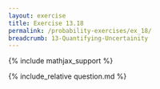 ```yaml
---
layout: exercise
title: Exercise 13.18
permalink: /probability-exercises/ex_18/
breadcrumb: 13-Quantifying-Uncertainity
---
```


{% include mathjax_support %}

<div><i class="arrow-up loader" data-chapter="probability-exercises" data-exercise="ex_18" data-rating="0"></i></div>
{% include_relative question.md %}
